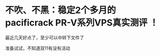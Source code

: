 # 不吹、不黑：稳定2个多月的pacificrack PR-V系列VPS真实测评 ！


最近几天好点了，至少可以中转下文件了<img id="aimg_yHlSR" onclick="zoom(this, this.src, 0, 0, 0)" class="zoom" src="https://cdn.jsdelivr.net/gh/hishis/forum-master/public/images/patch.gif" onmouseover="img_onmouseoverfunc(this)" onload="thumbImg(this)" border="0" alt="" />

准备试试，不知道双11有没有活动<img src="static/image/smiley/default/hug.gif" smilieid="13" border="0" alt="" />
